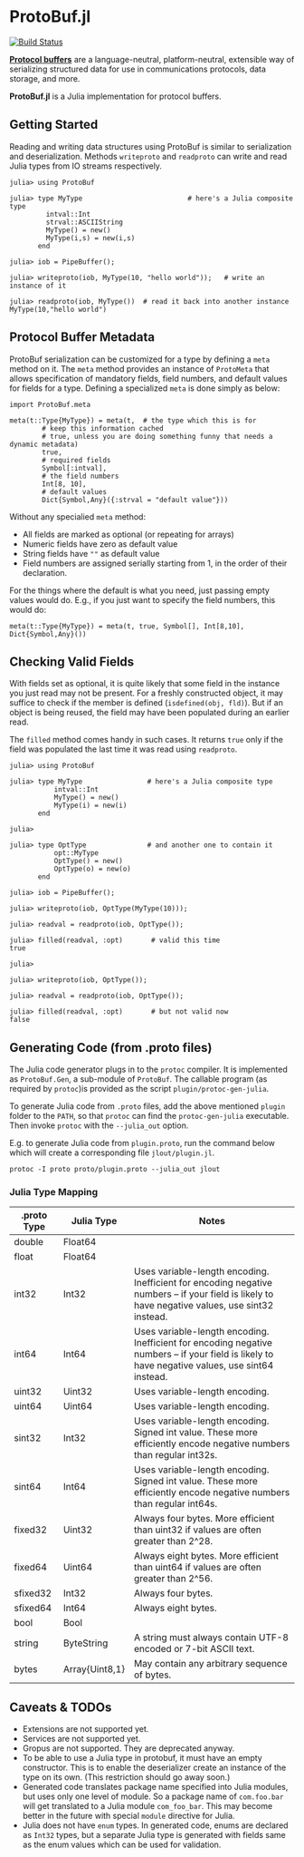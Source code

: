 # ProtoBuf.jl

[![Build Status](https://travis-ci.org/tanmaykm/ProtoBuf.jl.png)](https://travis-ci.org/tanmaykm/ProtoBuf.jl)

[**Protocol buffers**](https://developers.google.com/protocol-buffers/docs/overview) are a language-neutral, platform-neutral, extensible way of serializing structured data for use in communications protocols, data storage, and more.

**ProtoBuf.jl** is a Julia implementation for protocol buffers.


## Getting Started

Reading and writing data structures using ProtoBuf is similar to serialization and deserialization. Methods `writeproto` and `readproto` can write and read Julia types from IO streams respectively.

````
julia> using ProtoBuf

julia> type MyType                          # here's a Julia composite type
         intval::Int
         strval::ASCIIString
         MyType() = new()
         MyType(i,s) = new(i,s)
       end

julia> iob = PipeBuffer();

julia> writeproto(iob, MyType(10, "hello world"));   # write an instance of it

julia> readproto(iob, MyType())  # read it back into another instance
MyType(10,"hello world")
````

## Protocol Buffer Metadata

ProtoBuf serialization can be customized for a type by defining a `meta` method on it. The `meta` method provides an instance of `ProtoMeta` that allows specification of mandatory fields, field numbers, and default values for fields for a type. Defining a specialized `meta` is done simply as below:

````
import ProtoBuf.meta

meta(t::Type{MyType}) = meta(t,  # the type which this is for
        # keep this information cached
        # true, unless you are doing something funny that needs a dynamic metadata)
		true,
		# required fields
		Symbol[:intval],
		# the field numbers
		Int[8, 10], 
		# default values
		Dict{Symbol,Any}({:strval = "default value"}))
````

Without any specialied `meta` method:

- All fields are marked as optional (or repeating for arrays)
- Numeric fields have zero as default value
- String fields have `""` as default value
- Field numbers are assigned serially starting from 1, in the order of their declaration.

For the things where the default is what you need, just passing empty values would do. E.g., if you just want to specify the field numbers, this would do:

````
meta(t::Type{MyType}) = meta(t, true, Symbol[], Int[8,10], Dict{Symbol,Any}())
````

## Checking Valid Fields

With fields set as optional, it is quite likely that some field in the instance you just read may not be present. For a freshly constructed object, it may suffice to check if the member is defined (`isdefined(obj, fld)`). But if an object is being reused, the field may have been populated during an earlier read. 

The `filled` method comes handy in such cases. It returns `true` only if the field was populated the last time it was read using `readproto`.

````
julia> using ProtoBuf

julia> type MyType                # here's a Julia composite type
           intval::Int
           MyType() = new()
           MyType(i) = new(i)
       end

julia> 

julia> type OptType               # and another one to contain it
           opt::MyType
           OptType() = new()
           OptType(o) = new(o)
       end

julia> iob = PipeBuffer();

julia> writeproto(iob, OptType(MyType(10)));

julia> readval = readproto(iob, OptType());

julia> filled(readval, :opt)       # valid this time
true

julia> 

julia> writeproto(iob, OptType());

julia> readval = readproto(iob, OptType());

julia> filled(readval, :opt)       # but not valid now
false
````


## Generating Code (from .proto files)
The Julia code generator plugs in to the `protoc` compiler. It is implemented as `ProtoBuf.Gen`, a sub-module of `ProtoBuf`. The callable program (as required by `protoc`)is provided as the script `plugin/protoc-gen-julia`.

To generate Julia code from `.proto` files, add the above mentioned `plugin` folder to the `PATH`, so that `protoc` can find the `protoc-gen-julia` executable. Then invoke `protoc` with the `--julia_out` option. 

E.g. to generate Julia code from `plugin.proto`, run the command below which will  create a corresponding file `jlout/plugin.jl`.

````
protoc -I proto proto/plugin.proto --julia_out jlout
````


### Julia Type Mapping

.proto Type | Julia Type        | Notes
---         | ---               | ---
double      | Float64           | 
float       | Float64           | 
int32       | Int32             | Uses variable-length encoding. Inefficient for encoding negative numbers – if your field is likely to have negative values, use sint32 instead.
int64       | Int64             | Uses variable-length encoding. Inefficient for encoding negative numbers – if your field is likely to have negative values, use sint64 instead.
uint32      | Uint32            | Uses variable-length encoding.
uint64      | Uint64            | Uses variable-length encoding.
sint32      | Int32             | Uses variable-length encoding. Signed int value. These more efficiently encode negative numbers than regular int32s.
sint64      | Int64             | Uses variable-length encoding. Signed int value. These more efficiently encode negative numbers than regular int64s.
fixed32     | Uint32            | Always four bytes. More efficient than uint32 if values are often greater than 2^28.
fixed64     | Uint64            | Always eight bytes. More efficient than uint64 if values are often greater than 2^56.
sfixed32    | Int32             | Always four bytes.
sfixed64    | Int64             | Always eight bytes.
bool        | Bool              | 
string      | ByteString        | A string must always contain UTF-8 encoded or 7-bit ASCII text.
bytes       | Array{Uint8,1}    | May contain any arbitrary sequence of bytes.


## Caveats &amp; TODOs

- Extensions are not supported yet.
- Services are not supported yet.
- Gropus are not supported. They are deprecated anyway.
- To be able to use a Julia type in protobuf, it must have an empty constructor. This is to enable the deserializer create an instance of the type on its own. (This restriction should go away soon.)
- Generated code translates package name specified into Julia modules, but uses only one level of module. So a package name of `com.foo.bar` will get translated to a Julia module `com_foo_bar`. This may become better in the future with special `module` directive for Julia.
- Julia does not have `enum` types. In generated code, enums are declared as `Int32` types, but a separate Julia type is generated with fields same as the enum values which can be used for validation.


